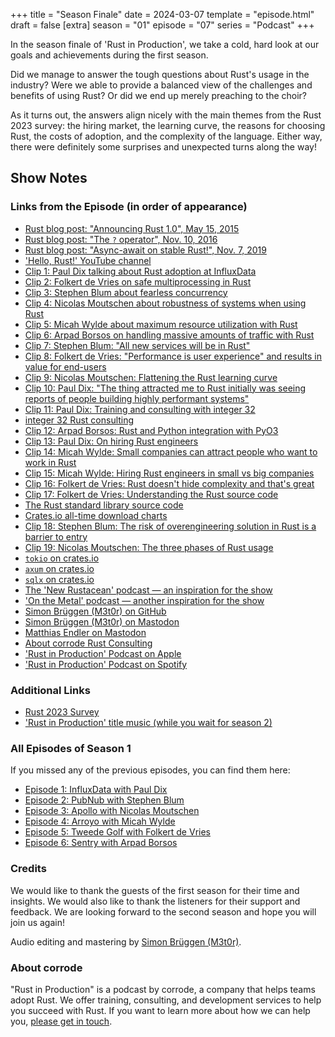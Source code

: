 +++
title = "Season Finale"
date = 2024-03-07
template = "episode.html"
draft = false
[extra]
season = "01"
episode = "07"
series = "Podcast"
+++

<div><script id="letscast-player-6c8ce152" src="https://letscast.fm/podcasts/rust-in-production-82281512/episodes/rust-in-production-ep-7-season-finale/player.js?size=s"></script></div>

In the season finale of 'Rust in Production', we take a cold, hard look at our
goals and achievements during the first season.

Did we manage to answer the tough questions about Rust's usage in the industry?
Were we able to provide a balanced view of the challenges and benefits of using
Rust? Or did we end up merely preaching to the choir?

As it turns out, the answers align nicely with the main themes from the Rust
2023 survey: the hiring market, the learning curve, the reasons for choosing
Rust, the costs of adoption, and the complexity of the language. Either way,
there were definitely some surprises and unexpected turns along the way!

<!-- more -->

## Show Notes

### Links from the Episode (in order of appearance)

- [Rust blog post: "Announcing Rust 1.0", May 15, 2015](https://blog.rust-lang.org/2015/05/15/Rust-1.0.html)
- [Rust blog post: "The `?` operator", Nov. 10, 2016](https://blog.rust-lang.org/2016/11/10/Rust-1.13.html#the--operator)
- [Rust blog post: "Async-await on stable Rust!", Nov. 7, 2019](https://blog.rust-lang.org/2019/11/07/Async-await-stable.html)
- ['Hello, Rust!' YouTube channel](https://www.youtube.com/@HelloRust)
- [Clip 1: Paul Dix talking about Rust adoption at InfluxData](https://corrode.dev/podcast/s01e01-influxdata/?t=55%3A40)
- [Clip 2: Folkert de Vries on safe multiprocessing in Rust](https://corrode.dev/podcast/s01e05-tweede-golf?t=16%3A29)
- [Clip 3: Stephen Blum about fearless concurrency](https://corrode.dev/podcast/s01e02-pubnub?t=16%3A24)
- [Clip 4: Nicolas Moutschen about robustness of systems when using Rust](https://corrode.dev/podcast/s01e03-apollo?t=7%3A24)
- [Clip 5: Micah Wylde about maximum resource utilization with Rust](https://corrode.dev/podcast/s01e04-arroyo?t=17%3A40)
- [Clip 6: Arpad Borsos on handling massive amounts of traffic with Rust](https://corrode.dev/podcast/s01e06-sentry?t=54%3A03)
- [Clip 7: Stephen Blum: "All new services will be in Rust"](https://corrode.dev/podcast/s01e02-pubnub?t=17%3A25)
- [Clip 8: Folkert de Vries: "Performance is user experience" and results in value for end-users](https://corrode.dev/podcast/s01e05-tweede-golf?t=18%3A57)
- [Clip 9: Nicolas Moutschen: Flattening the Rust learning curve](https://corrode.dev/podcast/s01e03-apollo?t=35%3A32)
- [Clip 10: Paul Dix: "The thing attracted me to Rust initially was seeing reports of people building highly performant systems"](https://corrode.dev/podcast/s01e01-influxdata/?t=25%3A25)
- [Clip 11: Paul Dix: Training and consulting with integer 32](https://corrode.dev/podcast/s01e01-influxdata/?t=49%3A47)
- [integer 32 Rust consulting](https://www.integer32.com/)
- [Clip 12: Arpad Borsos: Rust and Python integration with PyO3](https://corrode.dev/podcast/s01e06-sentry?t=57%3A16)
- [Clip 13: Paul Dix: On hiring Rust engineers](https://corrode.dev/podcast/s01e01-influxdata/?t=46%3A49)
- [Clip 14: Micah Wylde: Small companies can attract people who want to work in Rust](https://corrode.dev/podcast/s01e04-arroyo?t=29%3A42)
- [Clip 15: Micah Wylde: Hiring Rust engineers in small vs big companies](https://corrode.dev/podcast/s01e04-arroyo?t=29%3A20)
- [Clip 16: Folkert de Vries: Rust doesn't hide complexity and that's great](https://corrode.dev/podcast/s01e05-tweede-golf?t=13%3A18)
- [Clip 17: Folkert de Vries: Understanding the Rust source code](https://corrode.dev/podcast/s01e05-tweede-golf?t=15%3A13)
- [The Rust standard library source code](https://github.com/rust-lang/rust/tree/master/library)
- [Crates.io all-time download charts](https://crates.io/crates?sort=downloads)
- [Clip 18: Stephen Blum: The risk of overengineering solution in Rust is a barrier to entry](https://corrode.dev/podcast/s01e02-pubnub?t=37%3A24)
- [Clip 19: Nicolas Moutschen: The three phases of Rust usage](https://corrode.dev/podcast/s01e03-apollo?t=24%3A09)
- [`tokio` on crates.io](https://crates.io/crates/tokio)
- [`axum` on crates.io](https://crates.io/crates/axum)
- [`sqlx` on crates.io](https://crates.io/crates/sqlx)
- [The 'New Rustacean' podcast &mdash; an inspiration for the show](https://newrustacean.com/)
- ['On the Metal' podcast &mdash; another inspiration for the show](https://oxide.computer/podcasts/on-the-metal)
- [Simon Brüggen (M3t0r) on GitHub](https://github.com/M3t0r)
- [Simon Brüggen (M3t0r) on Mastodon](https://hachyderm.io/@m3t0r)
- [Matthias Endler on Mastodon](https://mastodon.social/@mre)
- [About corrode Rust Consulting](https://corrode.dev/about)
- ['Rust in Production' Podcast on Apple](https://podcasts.apple.com/us/podcast/rust-in-production/id1720771330)
- ['Rust in Production' Podcast on Spotify](https://open.spotify.com/show/0Hf6gWrzpSzXp1X0cebbsT)

### Additional Links

- [Rust 2023 Survey](https://blog.rust-lang.org/2023/12/20/Rust-2023-Survey-Results.html)
- ['Rust in Production' title music (while you wait for season 2)](https://www.premiumbeat.com/royalty-free-tracks/cassiopeia)

### All Episodes of Season 1

If you missed any of the previous episodes, you can find them here:

- [Episode 1: InfluxData with Paul Dix](/podcast/s01e01-influxdata)
- [Episode 2: PubNub with Stephen Blum](/podcast/s01e02-pubnub)
- [Episode 3: Apollo with Nicolas Moutschen](/podcast/s01e03-apollo)
- [Episode 4: Arroyo with Micah Wylde](/podcast/s01e04-arroyo)
- [Episode 5: Tweede Golf with Folkert de Vries](/podcast/s01e05-tweede-golf)
- [Episode 6: Sentry with Arpad Borsos](/podcast/s01e06-sentry)

### Credits

We would like to thank the guests of the first season for their time and
insights. We would also like to thank the listeners for their support and
feedback. We are looking forward to the second season and hope you will join us
again!

Audio editing and mastering by [Simon Brüggen (M3t0r)](https://m3t0r.de/).

### About corrode

"Rust in Production" is a podcast by corrode, a company that helps teams adopt
Rust. We offer training, consulting, and development services to help you
succeed with Rust. If you want to learn more about how we can help you, [please
get in touch](/about).
